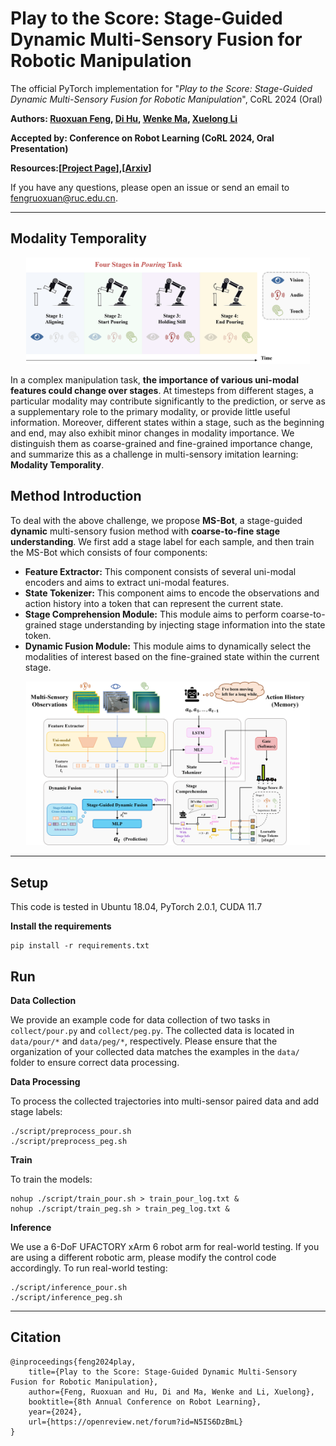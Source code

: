 # Play to the Score: Stage-Guided Dynamic Multi-Sensory Fusion for Robotic Manipulation

The official PyTorch implementation for "*Play to the Score: Stage-Guided Dynamic Multi-Sensory Fusion for Robotic Manipulation*", CoRL 2024 (Oral)

**Authors: [Ruoxuan Feng](https://scholar.google.com/citations?user=Ma0FKqYAAAAJ&hl=en&oi=ao), [Di Hu](https://dtaoo.github.io/), [Wenke Ma](https://github.com/HANDS-FREE), [Xuelong Li](https://scholar.google.com/citations?user=ahUibskAAAAJ&hl=en&oi=ao)**

**Accepted by: Conference on Robot Learning (CoRL 2024, Oral Presentation)**

**Resources:[[Project Page](https://gewu-lab.github.io/MS-Bot/)],[[Arxiv](https://arxiv.org/abs/2408.01366v2)]**

If you have any questions, please open an issue or send an email to [fengruoxuan@ruc.edu.cn](mailto:fengruoxuan@ruc.edu.cn).

------

## Modality Temporality

<div align="center">    
<img src="assest/temporality.png" width = "90%" />
</div>

In a complex manipulation task, **the importance of various uni-modal features could change over stages**. At timesteps from different stages, a particular modality may contribute significantly to the prediction, or serve as a supplementary role to the primary modality, or provide little useful information. Moreover, different states within a stage, such as the beginning and end, may also exhibit minor changes in modality importance. We distinguish them as coarse-grained and fine-grained importance change, and summarize this as a challenge in multi-sensory imitation learning: **Modality Temporality**.

## Method Introduction

To deal with the above challenge, we propose **MS-Bot**, a stage-guided **dynamic** multi-sensory fusion method with **coarse-to-fine stage understanding**. We first add a stage label for each sample, and then train the MS-Bot which consists of four components:

- **Feature Extractor:** This component consists of several uni-modal encoders and aims to extract uni-modal features.
- **State Tokenizer:** This component aims to encode the observations and action history into a token that can represent the current state.
- **Stage Comprehension Module:** This module aims to perform coarse-to-grained stage understanding by injecting stage information into the state token.
- **Dynamic Fusion Module:** This module aims to dynamically select the modalities of interest based on the fine-grained state within the current stage.

<div align="center">    
<img src="assest/pipeline.png" width = "90%" />
</div>

------

## Setup

This code is tested in Ubuntu 18.04, PyTorch 2.0.1, CUDA 11.7

**Install the requirements**

```
pip install -r requirements.txt
```

## Run

**Data Collection**

We provide an example code for data collection of two tasks in `collect/pour.py` and `collect/peg.py`. The collected data is located in `data/pour/*` and `data/peg/*`, respectively. Please ensure that the organization of your collected data matches the examples in the `data/` folder to ensure correct data processing.

**Data Processing**

To process the collected trajectories into multi-sensor paired data and add stage labels:

```
./script/preprocess_pour.sh
./script/preprocess_peg.sh
```

**Train**

To train the models:

```
nohup ./script/train_pour.sh > train_pour_log.txt &
nohup ./script/train_peg.sh > train_peg_log.txt &
```

**Inference**

We use a 6-DoF UFACTORY xArm 6 robot arm for real-world testing. If you are using a different robotic arm, please modify the control code accordingly. To run real-world testing:

```
./script/inference_pour.sh
./script/inference_peg.sh
```

------

## Citation

```
@inproceedings{feng2024play,
    title={Play to the Score: Stage-Guided Dynamic Multi-Sensory Fusion for Robotic Manipulation},
    author={Feng, Ruoxuan and Hu, Di and Ma, Wenke and Li, Xuelong},
    booktitle={8th Annual Conference on Robot Learning},
    year={2024},
    url={https://openreview.net/forum?id=N5IS6DzBmL}
}
```

